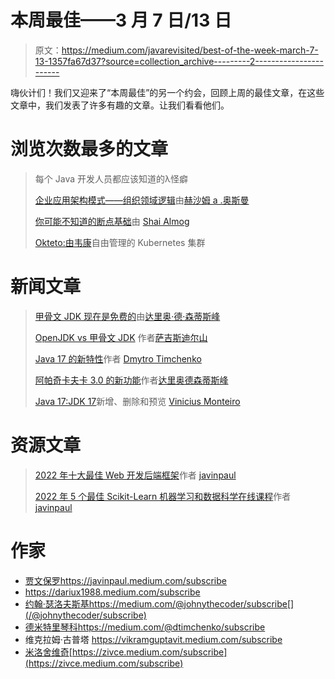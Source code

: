 # 本周最佳——3 月 7 日/13 日

> 原文：<https://medium.com/javarevisited/best-of-the-week-march-7-13-1357fa67d37?source=collection_archive---------2----------------------->

嗨伙计们！我们又迎来了“本周最佳”的另一个约会，回顾上周的最佳文章，在这些文章中，我们发表了许多有趣的文章。让我们看看他们。

# 浏览次数最多的文章

> 每个 Java 开发人员都应该知道的λ怪癖
> 
> [企业应用架构模式——组织领域逻辑](/javarevisited/patterns-of-enterprise-application-architecture-organizing-domain-logic-50efd9ea3f39)由[赫沙姆 a .奥斯曼](https://medium.com/u/ee96d059df8b?source=post_page-----1357fa67d37--------------------------------)
> 
> [你可能不知道的断点基础](/javarevisited/the-basics-of-breakpoints-you-might-not-know-8bc8e8e3ac9a)由 [Shai Almog](https://medium.com/u/a8cc878ccaaa?source=post_page-----1357fa67d37--------------------------------)
> 
> [Okteto:由](/javarevisited/okteto-free-managed-kubernetes-cluster-1834c873ae08)[韦康](https://medium.com/u/f534096234c5?source=post_page-----1357fa67d37--------------------------------)自由管理的 Kubernetes 集群

# 新闻文章

> [甲骨文 JDK 现在是免费的](/javarevisited/oracle-jdk-now-is-free-1ff0802fa5fb)由[达里奥·德·森蒂斯峰](https://medium.com/u/16b3e1182e6b?source=post_page-----1357fa67d37--------------------------------)
> 
> [OpenJDK vs 甲骨文 JDK](/javarevisited/openjdk-vs-oracle-jdk-6219574f6dfa) 作者[萨吉斯迪尔山](https://medium.com/u/8e3c7fe382c8?source=post_page-----1357fa67d37--------------------------------)
> 
> [Java 17 的新特性](/javarevisited/whats-new-in-java-17-e94b033ef211)作者 [Dmytro Timchenko](https://medium.com/u/b2ed152fefdb?source=post_page-----1357fa67d37--------------------------------)
> 
> [阿帕奇卡夫卡 3.0 的新功能](/javarevisited/apache-kafka-3-0-is-out-5f95f3c02f7e)作者[达里奥德森蒂斯峰](https://medium.com/u/16b3e1182e6b?source=post_page-----1357fa67d37--------------------------------)
> 
> [Java 17:JDK 17](/javarevisited/java-17-whats-new-removed-and-preview-in-jdk-17-62db367e62ee)新增、删除和预览 [Vinicius Monteiro](https://medium.com/u/f4d81e5b1cb1?source=post_page-----1357fa67d37--------------------------------)

# 资源文章

> [2022 年十大最佳 Web 开发后端框架](/javarevisited/10-best-backend-frameworks-for-web-development-8d19e337f774)作者 [javinpaul](https://medium.com/u/bb36d8439904?source=post_page-----1357fa67d37--------------------------------)
> 
> [2022 年 5 个最佳 Scikit-Learn 机器学习和数据科学在线课程](/javarevisited/5-best-scikit-learn-online-courses-for-machine-learning-and-data-science-6beb02e9cca0)作者 [javinpaul](https://medium.com/u/bb36d8439904?source=post_page-----1357fa67d37--------------------------------)

# 作家

*   [贾文保罗](https://medium.com/u/bb36d8439904?source=post_page-----1357fa67d37--------------------------------)https://javinpaul.medium.com/subscribe
*   https://dariux1988.medium.com/subscribe
*   [约翰·瑟洛夫斯基](https://medium.com/u/390a59d672a2?source=post_page-----1357fa67d37--------------------------------)https://medium.com/@johnythecoder/subscribe[](/@johnythecoder/subscribe)
*   [德米特里琴科](https://medium.com/u/b2ed152fefdb?source=post_page-----1357fa67d37--------------------------------)https://medium.com/@dtimchenko/subscribe
*   维克拉姆·古普塔 https://vikramguptavit.medium.com/subscribe
*   [米洛舍维奇](https://medium.com/u/3ee57b082bb?source=post_page-----1357fa67d37--------------------------------)[https://zivce.medium.com/subscribe](https://zivce.medium.com/subscribe)